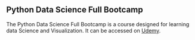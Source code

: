 ## Python Data Science Full Bootcamp






The Python Data Science Full Bootcamp is a course designed for learning data Science and Visualization. It can be accessed on [Udemy](https://www.udemy.com/course/mastering-python-data-handling-analysis-and-visualization/).
